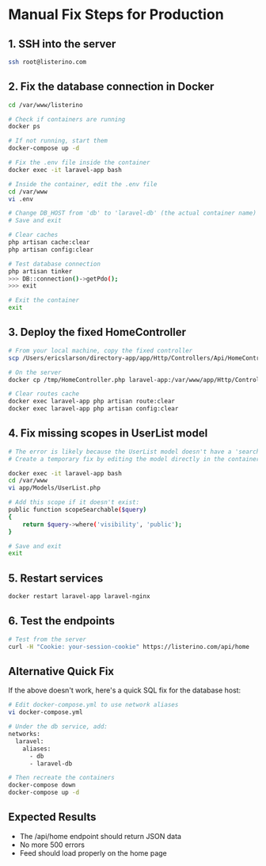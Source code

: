# Manual Fix Steps for Production

## 1. SSH into the server
```bash
ssh root@listerino.com
```

## 2. Fix the database connection in Docker
```bash
cd /var/www/listerino

# Check if containers are running
docker ps

# If not running, start them
docker-compose up -d

# Fix the .env file inside the container
docker exec -it laravel-app bash

# Inside the container, edit the .env file
cd /var/www
vi .env

# Change DB_HOST from 'db' to 'laravel-db' (the actual container name)
# Save and exit

# Clear caches
php artisan cache:clear
php artisan config:clear

# Test database connection
php artisan tinker
>>> DB::connection()->getPdo();
>>> exit

# Exit the container
exit
```

## 3. Deploy the fixed HomeController
```bash
# From your local machine, copy the fixed controller
scp /Users/ericslarson/directory-app/app/Http/Controllers/Api/HomeController.php root@listerino.com:/tmp/

# On the server
docker cp /tmp/HomeController.php laravel-app:/var/www/app/Http/Controllers/Api/HomeController.php

# Clear routes cache
docker exec laravel-app php artisan route:clear
docker exec laravel-app php artisan config:clear
```

## 4. Fix missing scopes in UserList model
```bash
# The error is likely because the UserList model doesn't have a 'searchable' scope
# Create a temporary fix by editing the model directly in the container

docker exec -it laravel-app bash
cd /var/www
vi app/Models/UserList.php

# Add this scope if it doesn't exist:
public function scopeSearchable($query)
{
    return $query->where('visibility', 'public');
}

# Save and exit
exit
```

## 5. Restart services
```bash
docker restart laravel-app laravel-nginx
```

## 6. Test the endpoints
```bash
# Test from the server
curl -H "Cookie: your-session-cookie" https://listerino.com/api/home
```

## Alternative Quick Fix

If the above doesn't work, here's a quick SQL fix for the database host:

```bash
# Edit docker-compose.yml to use network aliases
vi docker-compose.yml

# Under the db service, add:
networks:
  laravel:
    aliases:
      - db
      - laravel-db

# Then recreate the containers
docker-compose down
docker-compose up -d
```

## Expected Results
- The /api/home endpoint should return JSON data
- No more 500 errors
- Feed should load properly on the home page
